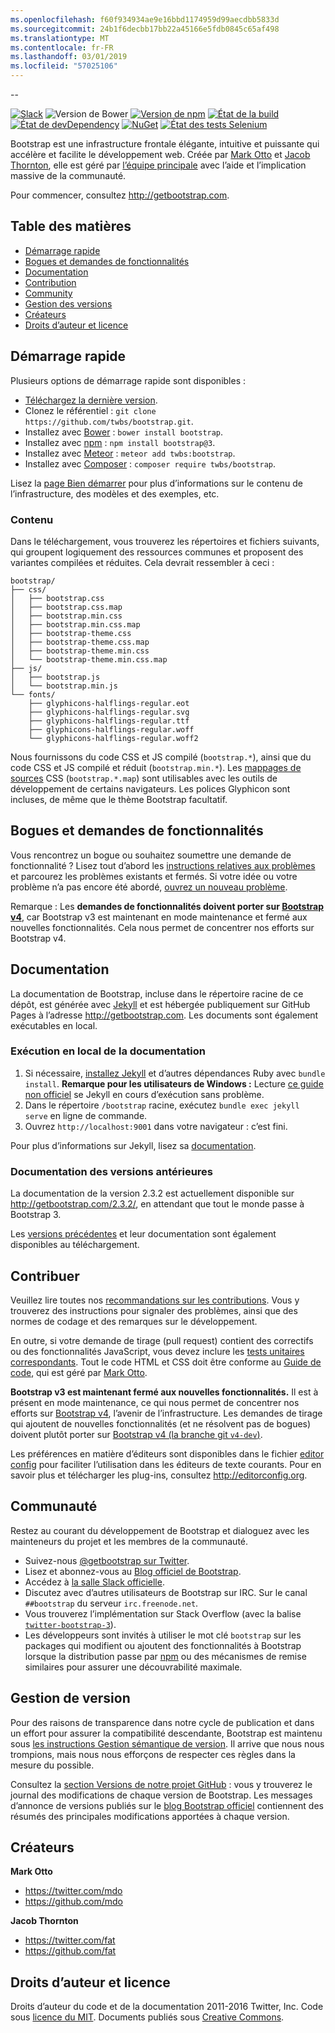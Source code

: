 ```yaml
---
ms.openlocfilehash: f60f934934ae9e16bbd1174959d99aecdbb5833d
ms.sourcegitcommit: 24b1f6decbb17bb22a45166e5fdb0845c65af498
ms.translationtype: MT
ms.contentlocale: fr-FR
ms.lasthandoff: 03/01/2019
ms.locfileid: "57025106"
---
```

--

[![Slack](https://bootstrap-slack.herokuapp.com/badge.svg)](https://bootstrap-slack.herokuapp.com)
![Version de Bower](https://img.shields.io/bower/v/bootstrap.svg)
[![Version de npm](https://img.shields.io/npm/v/bootstrap.svg)](https://www.npmjs.com/package/bootstrap)
[![État de la build](https://img.shields.io/travis/twbs/bootstrap/master.svg)](https://travis-ci.org/twbs/bootstrap)
[![État de devDependency](https://img.shields.io/david/dev/twbs/bootstrap.svg)](https://david-dm.org/twbs/bootstrap#info=devDependencies)
[![NuGet](https://img.shields.io/nuget/v/bootstrap.svg)](https://www.nuget.org/packages/Bootstrap)
[![État des tests Selenium](https://saucelabs.com/browser-matrix/bootstrap.svg)](https://saucelabs.com/u/bootstrap)

Bootstrap est une infrastructure frontale élégante, intuitive et puissante qui accélère et facilite le développement web. Créée par [Mark Otto](https://twitter.com/mdo) et [Jacob Thornton](https://twitter.com/fat), elle est géré par [l’équipe principale](https://github.com/orgs/twbs/people) avec l’aide et l’implication massive de la communauté.

Pour commencer, consultez <http://getbootstrap.com>.


## <a name="table-of-contents"></a>Table des matières

* [Démarrage rapide](#quick-start)
* [Bogues et demandes de fonctionnalités](#bugs-and-feature-requests)
* [Documentation](#documentation)
* [Contribution](#contributing)
* [Community](#community)
* [Gestion des versions](#versioning)
* [Créateurs](#creators)
* [Droits d’auteur et licence](#copyright-and-license)


## <a name="quick-start"></a>Démarrage rapide

Plusieurs options de démarrage rapide sont disponibles :

* [Téléchargez la dernière version](https://github.com/twbs/bootstrap/archive/v3.3.7.zip).
* Clonez le référentiel : `git clone https://github.com/twbs/bootstrap.git`.
* Installez avec [Bower](http://bower.io) : `bower install bootstrap`.
* Installez avec [npm](https://www.npmjs.com) : `npm install bootstrap@3`.
* Installez avec [Meteor](https://www.meteor.com) : `meteor add twbs:bootstrap`.
* Installez avec [Composer](https://getcomposer.org) : `composer require twbs/bootstrap`.

Lisez la [page Bien démarrer](http://getbootstrap.com/getting-started/) pour plus d’informations sur le contenu de l’infrastructure, des modèles et des exemples, etc.

### <a name="whats-included"></a>Contenu

Dans le téléchargement, vous trouverez les répertoires et fichiers suivants, qui groupent logiquement des ressources communes et proposent des variantes compilées et réduites. Cela devrait ressembler à ceci :

```
bootstrap/
├── css/
│   ├── bootstrap.css
│   ├── bootstrap.css.map
│   ├── bootstrap.min.css
│   ├── bootstrap.min.css.map
│   ├── bootstrap-theme.css
│   ├── bootstrap-theme.css.map
│   ├── bootstrap-theme.min.css
│   └── bootstrap-theme.min.css.map
├── js/
│   ├── bootstrap.js
│   └── bootstrap.min.js
└── fonts/
    ├── glyphicons-halflings-regular.eot
    ├── glyphicons-halflings-regular.svg
    ├── glyphicons-halflings-regular.ttf
    ├── glyphicons-halflings-regular.woff
    └── glyphicons-halflings-regular.woff2
```

Nous fournissons du code CSS et JS compilé (`bootstrap.*`), ainsi que du code CSS et JS compilé et réduit (`bootstrap.min.*`). Les [mappages de sources](https://developer.chrome.com/devtools/docs/css-preprocessors) CSS (`bootstrap.*.map`) sont utilisables avec les outils de développement de certains navigateurs. Les polices Glyphicon sont incluses, de même que le thème Bootstrap facultatif.


## <a name="bugs-and-feature-requests"></a>Bogues et demandes de fonctionnalités

Vous rencontrez un bogue ou souhaitez soumettre une demande de fonctionnalité ? Lisez tout d’abord les [instructions relatives aux problèmes](https://github.com/twbs/bootstrap/blob/master/CONTRIBUTING.md#using-the-issue-tracker) et parcourez les problèmes existants et fermés. Si votre idée ou votre problème n’a pas encore été abordé, [ouvrez un nouveau problème](https://github.com/twbs/bootstrap/issues/new).

Remarque : Les **demandes de fonctionnalités doivent porter sur [Bootstrap v4](https://github.com/twbs/bootstrap/tree/v4-dev)**, car Bootstrap v3 est maintenant en mode maintenance et fermé aux nouvelles fonctionnalités. Cela nous permet de concentrer nos efforts sur Bootstrap v4.


## <a name="documentation"></a>Documentation

La documentation de Bootstrap, incluse dans le répertoire racine de ce dépôt, est générée avec [Jekyll](http://jekyllrb.com) et est hébergée publiquement sur GitHub Pages à l’adresse <http://getbootstrap.com>. Les documents sont également exécutables en local.

### <a name="running-documentation-locally"></a>Exécution en local de la documentation

1. Si nécessaire, [installez Jekyll](http://jekyllrb.com/docs/installation) et d’autres dépendances Ruby avec `bundle install`.
   **Remarque pour les utilisateurs de Windows :** Lecture [ce guide non officiel](http://jekyll-windows.juthilo.com/) se Jekyll en cours d’exécution sans problème.
2. Dans le répertoire `/bootstrap` racine, exécutez `bundle exec jekyll serve` en ligne de commande.
4. Ouvrez `http://localhost:9001` dans votre navigateur : c’est fini.

Pour plus d’informations sur Jekyll, lisez sa [documentation](http://jekyllrb.com/docs/home/).

### <a name="documentation-for-previous-releases"></a>Documentation des versions antérieures

La documentation de la version 2.3.2 est actuellement disponible sur <http://getbootstrap.com/2.3.2/>, en attendant que tout le monde passe à Bootstrap 3.

Les [versions précédentes](https://github.com/twbs/bootstrap/releases) et leur documentation sont également disponibles au téléchargement.


## <a name="contributing"></a>Contribuer

Veuillez lire toutes nos [recommandations sur les contributions](https://github.com/twbs/bootstrap/blob/master/CONTRIBUTING.md). Vous y trouverez des instructions pour signaler des problèmes, ainsi que des normes de codage et des remarques sur le développement.

En outre, si votre demande de tirage (pull request) contient des correctifs ou des fonctionnalités JavaScript, vous devez inclure les [tests unitaires correspondants](https://github.com/twbs/bootstrap/tree/master/js/tests). Tout le code HTML et CSS doit être conforme au [Guide de code](https://github.com/mdo/code-guide), qui est géré par [Mark Otto](https://github.com/mdo).

**Bootstrap v3 est maintenant fermé aux nouvelles fonctionnalités.** Il est à présent en mode maintenance, ce qui nous permet de concentrer nos efforts sur [Bootstrap v4](https://github.com/twbs/bootstrap/tree/v4-dev), l’avenir de l’infrastructure. Les demandes de tirage qui ajoutent de nouvelles fonctionnalités (et ne résolvent pas de bogues) doivent plutôt porter sur [Bootstrap v4 (la branche git `v4-dev`)](https://github.com/twbs/bootstrap/tree/v4-dev).

Les préférences en matière d’éditeurs sont disponibles dans le fichier [editor config](https://github.com/twbs/bootstrap/blob/master/.editorconfig) pour faciliter l’utilisation dans les éditeurs de texte courants. Pour en savoir plus et télécharger les plug-ins, consultez <http://editorconfig.org>.


## <a name="community"></a>Communauté

Restez au courant du développement de Bootstrap et dialoguez avec les mainteneurs du projet et les membres de la communauté.

* Suivez-nous [@getbootstrap sur Twitter](https://twitter.com/getbootstrap).
* Lisez et abonnez-vous au [Blog officiel de Bootstrap](http://blog.getbootstrap.com).
* Accédez à [la salle Slack officielle](https://bootstrap-slack.herokuapp.com).
* Discutez avec d’autres utilisateurs de Bootstrap sur IRC. Sur le canal `##bootstrap` du serveur `irc.freenode.net`.
* Vous trouverez l’implémentation sur Stack Overflow (avec la balise [`twitter-bootstrap-3`](https://stackoverflow.com/questions/tagged/twitter-bootstrap-3)).
* Les développeurs sont invités à utiliser le mot clé `bootstrap` sur les packages qui modifient ou ajoutent des fonctionnalités à Bootstrap lorsque la distribution passe par [npm](https://www.npmjs.com/browse/keyword/bootstrap) ou des mécanismes de remise similaires pour assurer une découvrabilité maximale.


## <a name="versioning"></a>Gestion de version

Pour des raisons de transparence dans notre cycle de publication et dans un effort pour assurer la compatibilité descendante, Bootstrap est maintenu sous [les instructions Gestion sémantique de version](http://semver.org/). Il arrive que nous nous trompions, mais nous nous efforçons de respecter ces règles dans la mesure du possible.

Consultez la [section Versions de notre projet GitHub](https://github.com/twbs/bootstrap/releases) : vous y trouverez le journal des modifications de chaque version de Bootstrap. Les messages d’annonce de versions publiés sur le [blog Bootstrap officiel](http://blog.getbootstrap.com) contiennent des résumés des principales modifications apportées à chaque version.


## <a name="creators"></a>Créateurs

**Mark Otto**

* <https://twitter.com/mdo>
* <https://github.com/mdo>

**Jacob Thornton**

* <https://twitter.com/fat>
* <https://github.com/fat>


## <a name="copyright-and-license"></a>Droits d’auteur et licence

Droits d’auteur du code et de la documentation 2011-2016 Twitter, Inc. Code sous [licence du MIT](https://github.com/twbs/bootstrap/blob/master/LICENSE). Documents publiés sous [Creative Commons](https://github.com/twbs/bootstrap/blob/master/docs/LICENSE).
